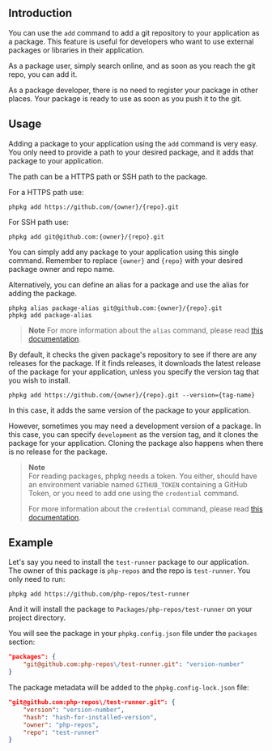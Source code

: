 ## Introduction

You can use the `add` command to add a git repository to your application as a package. 
This feature is useful for developers who want to use external packages or libraries in their application.

As a package user, simply search online, and as soon as you reach the git repo, you can add it.

As a package developer, there is no need to register your package in other places.
Your package is ready to use as soon as you push it to the git.

## Usage

Adding a package to your application using the `add` command is very easy.
You only need to provide a path to your desired package, and it adds that package to your application.

The path can be a HTTPS path or SSH path to the package.

For a HTTPS path use:

```shell
phpkg add https://github.com/{owner}/{repo}.git
```

For SSH path use:

```shell
phpkg add git@github.com:{owner}/{repo}.git
```

You can simply add any package to your application using this single command.
Remember to replace `{owner}` and `{repo}` with your desired package owner and repo name.

Alternatively, you can define an alias for a package and use the alias for adding the package.

```shell
phpkg alias package-alias git@github.com:{owner}/{repo}.git
phpkg add package-alias
```

> **Note**
> For more information about the `alias` command,
> please read [this documentation](https://phpkg.com/documentations/alias-command).

By default, it checks the given package's repository to see if there are any releases for the package.
If it finds releases, it downloads the latest release of the package for your application,
unless you specify the version tag that you wish to install.

```shell
phpkg add https://github.com/{owner}/{repo}.git --version={tag-name}
```

In this case, it adds the same version of the package to your application.

However, sometimes you may need a development version of a package.
In this case, you can specify `development` as the version tag, and it clones the package for your application.
Cloning the package also happens when there is no release for the package.

> **Note**  
> For reading packages, phpkg needs a token. 
> You either, should have an environment variable named `GITHUB_TOKEN` containing a GitHub Token, 
> or you need to add one using the `credential` command.
>
> For more information about the `credential` command, 
> please read [this documentation](https://phpkg.com/documentations/credential-command).

## Example

Let's say you need to install the `test-runner` package to our application.
The owner of this package is `php-repos` and the repo is `test-runner`.
You only need to run:

```shell
phpkg add https://github.com/php-repos/test-runner
```
And it will install the package to `Packages/php-repos/test-runner` on your project directory.

You will see the package in your `phpkg.config.json` file under the `packages` section:

```json
"packages": {
    "git@github.com:php-repos\/test-runner.git": "version-number"
}
```

The package metadata will be added to the `phpkg.config-lock.json` file:

```json
"git@github.com:php-repos\/test-runner.git": {
    "version": "version-number",
    "hash": "hash-for-installed-version",
    "owner": "php-repos",
    "repo": "test-runner"
}
```
